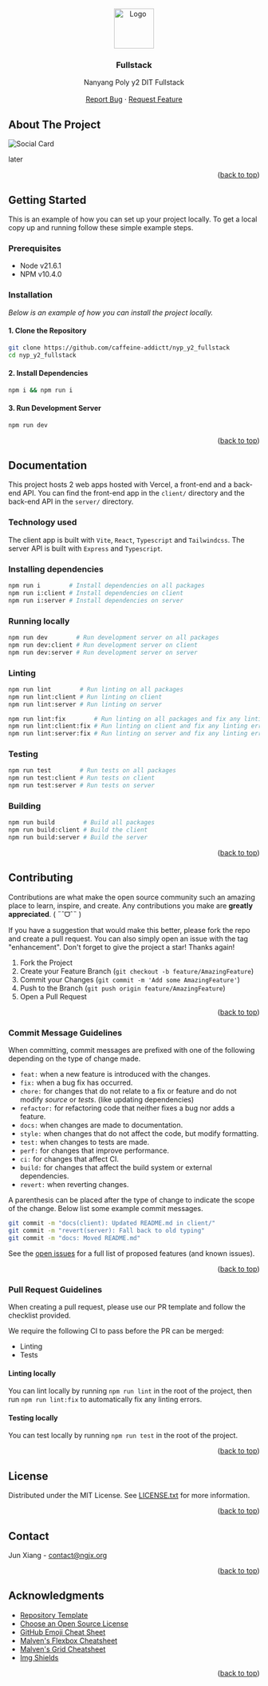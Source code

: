 <!-- Allow inline html -->
<!-- markdownlint-disable MD033 -->

<!-- Allow consecutive blank lines -->
<!-- markdownlint-disable MD012 -->

<!-- Ignore line length -->
<!-- markdownlint-disable MD013 -->

<!-- Disable top-level heading -->
<!-- markdownlint-disable MD041 -->

<a name="readme-top"></a>



<!-- PROJECT LOGO -->
<br />
<div align="center">
  <a href="https://github.com/caffeine-addictt/nyp_y2_fullstack">
    <img src="images/logo.png" alt="Logo" width="80" height="80">
  </a>

  <h3 align="center">Fullstack</h3>

  <p align="center">
    Nanyang Poly y2 DIT Fullstack
    <br />
    <br />
    <a href="https://github.com/caffeine-addictt/nyp_y2_fullstack/issues">Report Bug</a>
    ·
    <a href="https://github.com/caffeine-addictt/nyp_y2_fullstack/issues">Request Feature</a>
  </p>
</div>



<!-- ABOUT THE PROJECT -->
## About The Project

![Social Card](images/socialcard.png)

later

<p align="right">(<a href="#readme-top">back to top</a>)</p>



<!-- GETTING STARTED -->
## Getting Started

This is an example of how you can set up your project locally.
To get a local copy up and running follow these simple example steps.

### Prerequisites

* Node v21.6.1
* NPM v10.4.0

### Installation

_Below is an example of how you can install the project locally._

#### 1. Clone the Repository

```sh
git clone https://github.com/caffeine-addictt/nyp_y2_fullstack
cd nyp_y2_fullstack
  ```

#### 2. Install Dependencies

```sh
npm i && npm run i
```

#### 3. Run Development Server

```sh
npm run dev
```

<p align="right">(<a href="#readme-top">back to top</a>)</p>



<!-- DOCS -->
## Documentation

This project hosts 2 web apps hosted with Vercel, a front-end and a back-end API.
You can find the front-end app in the `client/` directory and the back-end API in the `server/` directory.

### Technology used

The client app is built with `Vite`, `React`, `Typescript` and `Tailwindcss`.
The server API is built with `Express` and `Typescript`.

### Installing dependencies

```sh
npm run i        # Install dependencies on all packages
npm run i:client # Install dependencies on client
npm run i:server # Install dependencies on server
```

### Running locally

```sh
npm run dev        # Run development server on all packages
npm run dev:client # Run development server on client
npm run dev:server # Run development server on server
```

### Linting

```sh
npm run lint        # Run linting on all packages
npm run lint:client # Run linting on client
npm run lint:server # Run linting on server
```

```sh
npm run lint:fix        # Run linting on all packages and fix any linting errors
npm run lint:client:fix # Run linting on client and fix any linting errors
npm run lint:server:fix # Run linting on server and fix any linting errors
```

### Testing

```sh
npm run test        # Run tests on all packages
npm run test:client # Run tests on client
npm run test:server # Run tests on server
```

### Building

```sh
npm run build        # Build all packages
npm run build:client # Build the client
npm run build:server # Build the server
```

<p align="right">(<a href="#readme-top">back to top</a>)</p>



<!-- CONTRIBUTING -->
## Contributing

Contributions are what make the open source community such an amazing place to learn, inspire, and create. Any contributions you make are **greatly appreciated**. ( ˶ˆᗜˆ˵ )

If you have a suggestion that would make this better, please fork the repo and create a pull request. You can also simply open an issue with the tag "enhancement".
Don't forget to give the project a star! Thanks again!

1. Fork the Project
2. Create your Feature Branch (`git checkout -b feature/AmazingFeature`)
3. Commit your Changes (`git commit -m 'Add some AmazingFeature'`)
4. Push to the Branch (`git push origin feature/AmazingFeature`)
5. Open a Pull Request

<p align="right">(<a href="#readme-top">back to top</a>)</p>



<!-- COMMIT GUIDELINES -->
### Commit Message Guidelines

When committing, commit messages are prefixed with one of the following depending on the type of change made.

* `feat:` when a new feature is introduced with the changes.
* `fix:` when a bug fix has occurred.
* `chore:` for changes that do not relate to a fix or feature and do not modify _source_ or _tests_. (like updating dependencies)
* `refactor:` for refactoring code that neither fixes a bug nor adds a feature.
* `docs:` when changes are made to documentation.
* `style:` when changes that do not affect the code, but modify formatting.
* `test:` when changes to tests are made.
* `perf:` for changes that improve performance.
* `ci:` for changes that affect CI.
* `build:` for changes that affect the build system or external dependencies.
* `revert:` when reverting changes.

A parenthesis can be placed after the type of change to indicate the scope of the change. Below list some example commit messages.

```sh
git commit -m "docs(client): Updated README.md in client/"
git commit -m "revert(server): Fall back to old typing"
git commit -m "docs: Moved README.md"
```

See the [open issues](https://github.com/caffeine-addictt/nyp_y2_fullstack/issues) for a full list of proposed features (and known issues).

<p align="right">(<a href="#readme-top">back to top</a>)</p>



<!-- PR GUIDELINES -->
### Pull Request Guidelines

When creating a pull request, please use our PR template and follow the checklist provided.

We require the following CI to pass before the PR can be merged:

* Linting
* Tests

#### Linting locally

You can lint locally by running `npm run lint` in the root of the project, then run `npm run lint:fix` to automatically fix any linting errors.

#### Testing locally

You can test locally by running `npm run test` in the root of the project.

<p align="right">(<a href="#readme-top">back to top</a>)</p>



<!-- LICENSE -->
## License

Distributed under the MIT License. See [LICENSE.txt](./LICENSE.txt) for more information.

<p align="right">(<a href="#readme-top">back to top</a>)</p>



<!-- CONTACT -->
## Contact

Jun Xiang - [contact@ngjx.org](mailto:contact@ngjx.org)

<p align="right">(<a href="#readme-top">back to top</a>)</p>



<!-- ACKNOWLEDGMENTS -->
## Acknowledgments

* [Repository Template](https://github.com/caffeine-addictt/template)
* [Choose an Open Source License](https://choosealicense.com)
* [GitHub Emoji Cheat Sheet](https://www.webpagefx.com/tools/emoji-cheat-sheet)
* [Malven's Flexbox Cheatsheet](https://flexbox.malven.co/)
* [Malven's Grid Cheatsheet](https://grid.malven.co/)
* [Img Shields](https://shields.io)

<p align="right">(<a href="#readme-top">back to top</a>)</p>
